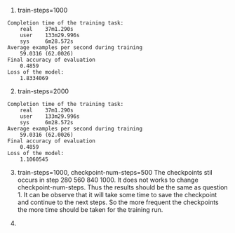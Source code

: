 1. train-steps=1000
```
Completion time of the training task: 
    real    37m1.290s
    user    133m29.996s
    sys     6m28.572s
Average examples per second during training
    59.0316 (62.0026)
Final accuracy of evaluation
    0.4859
Loss of the model: 
    1.8334069
```

2. train-steps=2000
```
Completion time of the training task: 
    real    37m1.290s
    user    133m29.996s
    sys     6m28.572s
Average examples per second during training
    59.0316 (62.0026)
Final accuracy of evaluation
    0.4859
Loss of the model: 
    1.1060545
```

3. train-steps=1000, checkpoint-num-steps=500
The checkpoints stil occurs in step 280 560 840 1000. It does not works to change checkpoint-num-steps. Thus the results should be the same as question 1.
It can be observe that it will take some time to save the checkpoint and continue to the next steps. So the more frequent the checkpoints the more time should be taken for the training run. 

5.
